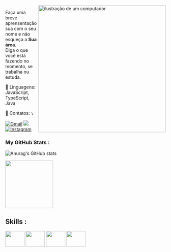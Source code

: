 <img src="https://raw.githubusercontent.com/MicaelliMedeiros/micaellimedeiros/master/image/computer-illustration.png" alt="ilustração de um computador" min-width="400px" max-width="400px" width="400px" align="right">

<p align="left"> 
  Faça uma breve aprensentação sua com o seu nome e não esqueça a <strong>Sua área</strong>.<br>
  Diga o que você está fazendo no momento, se trabalha ou estuda.
</p>

<p align="left">
  🦄 Linguagens: JavaScript, TypeScript, Java
</p>

<p align="left">
  💌 Contatos: ⤵️
</p>

<p align="left">
  <a href="mailto:cauatavellaprofissional@gmail.com" title="Gmail">
  <img src="https://img.shields.io/badge/-Gmail-FF0000?style=flat-square&labelColor=FF0000&logo=gmail&logoColor=white&link= "alt="Gmail"/></a>

  <a href="https://www.linkedin.com/in/cauã-tavella-456607242/" title="LinkedIn">
  <img src="https://img.shields.io/badge/-Linkedin-0e76a8?style=flat-square&logo=Linkedin&logoColor=white&link= alt="LinkedIn"/></a>

  <a href="https://www.instagram.com/dev.henrii/" title="Instagram">
  <img src="https://img.shields.io/badge/-Instagram-DF0174?style=flat-square&labelColor=DF0174&logo=instagram&logoColor=white&link= "alt="Instagram"/></a>
</p>

### My GitHub Stats :
![Anurag's GitHub stats](https://github-readme-stats.vercel.app/api?username=caua-dev-coder&theme=ambient_gradient&show_icons=true)

<div>
<img height="150em" src ="https://github-readme-stats.vercel.app/api/top-langs/?username=caua-dev-coder&layout=compact"/>
</div>


## Skills :
<div>
 <img src=https://cdn.jsdelivr.net/gh/devicons/devicon/icons/javascript/javascript-original.svg align="center" height="50" width="60">
 <img src=https://cdn.jsdelivr.net/gh/devicons/devicon/icons/react/react-original.svg align="center" height="50" width="60">
 <img src=https://cdn.jsdelivr.net/gh/devicons/devicon/icons/html5/html5-original.svg align="center" height="50" width="60">
 <img src=https://cdn.jsdelivr.net/gh/devicons/devicon/icons/css3/css3-original.svg align="center" height="50" width="60">
 </div>
